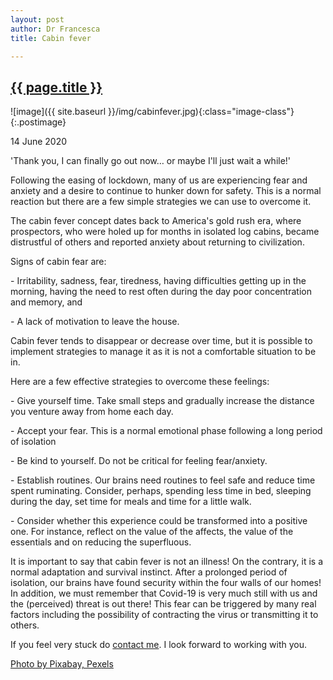 ```yaml
---
layout: post
author: Dr Francesca
title: Cabin fever

---
```

 
 <h2 class="postheader"><a href="{{ site.baseurl }}{{ page.url }}">{{ page.title }}</a></h2>


![image]({{ site.baseurl }}/img/cabinfever.jpg){:class="image-class"}{:.postimage}

<p class="blogdate">14 June 2020</p>

<p class="blogcopy">'Thank you, I can finally go out now… or maybe I'll just wait a while!'</p> 

<p class="blogcopy">Following the easing of lockdown, many of us are experiencing fear and anxiety and a desire to continue to hunker down for safety. This is a normal reaction but there are a few simple strategies we can use to overcome it.</p> 

<p class="blogcopy">The cabin fever concept dates back to America's gold rush era, where prospectors, who were holed up for months in isolated log cabins, became distrustful of others and reported anxiety about returning to civilization.</p>  

<p class="blogcopy">Signs of cabin fear are:</p> 
<p class="blogcopy">- Irritability, sadness, fear, tiredness, having difficulties getting up in the morning, having the need to rest often during the day poor concentration and memory, and</p> 
<p class="blogcopy">- A lack of motivation to leave the house.</p>  

<p class="blogcopy">Cabin fever tends to disappear or decrease over time, but it is possible to implement strategies to manage it as it is not a comfortable situation to be in.</p> 
<p class="blogcopy">Here are a few effective strategies to overcome these feelings:</p> 
<p class="blogcopy">- Give yourself time. Take small steps and gradually increase the distance you venture away from home each day.</p> 
<p class="blogcopy">- Accept your fear. This is a normal emotional phase following a long period of isolation</p> 
<p class="blogcopy">- Be kind to yourself. Do not be critical for feeling fear/anxiety.</p> 
<p class="blogcopy">- Establish routines. Our brains need routines to feel safe and reduce time spent ruminating. Consider, perhaps, spending less time in bed, sleeping during the day, set time for meals and time for a little walk.</p> 
<p class="blogcopy">- Consider whether this experience could be transformed into a positive one. For instance, reflect on the value of the affects, the value of the essentials and on reducing the superfluous.</p> 
<p class="blogcopy">It is important to say that cabin fever is not an illness! On the contrary, it is a normal adaptation and survival instinct. After a prolonged period of isolation, our brains have found security within the four walls of our homes! In addition, we must remember that Covid-19 is very much still with us and the (perceived) threat is out there! This fear can be triggered by many real factors including the possibility of contracting the virus or transmitting it to others.</p> 

<p class="blogcopy">If you feel very stuck do <a href="https://drfrancesca.co.uk/contact">contact me</a>. I look forward to working with you. 
</p> 


<p class="blogcopy"><a href="https://www.pexels.com/photo/autumn-autumn-leaves-beautiful-color-206648/">Photo by Pixabay, Pexels</a></p>



<br>
<div class="sharethis-inline-share-buttons"></div>
<br>
